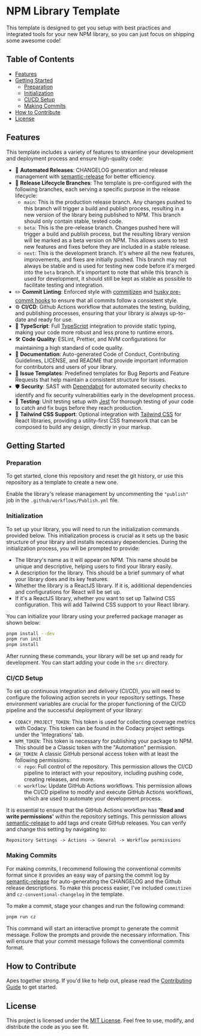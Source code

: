 # NPM Library Template

This template is designed to get you setup with best practices and integrated tools for your new NPM library, so you can just focus on shipping some awesome code!

## Table of Contents

- [Features](#features)
- [Getting Started](#getting-started)
  - [Preparation](#preparation)
  - [Initialization](#initialization)
  - [CI/CD Setup](#cicd-setup)
  - [Making Commits](#making-commits)
- [How to Contribute](#how-to-contribute)
- [License](#license)

## Features

This template includes a variety of features to streamline your development and deployment process and ensure high-quality code:

- :rocket: **Automated Releases**: CHANGELOG generation and release management with [semantic-release](https://github.com/semantic-release/semantic-release) for better efficiency.
- :deciduous_tree: **Release Lifecycle Branches**: The template is pre-configured with the following branches, each serving a specific purpose in the release lifecycle:
  - `main`: This is the production release branch. Any changes pushed to this branch will trigger a build and publish process, resulting in a new version of the library being published to NPM. This branch should only contain stable, tested code.
  - `beta`: This is the pre-release branch. Changes pushed here will trigger a build and publish process, but the resulting library version will be marked as a beta version on NPM. This allows users to test new features and fixes before they are included in a stable release.
  - `next`: This is the development branch. It's where all the new features, improvements, and fixes are initially pushed. This branch may not always be stable and is used for testing new code before it's merged into the `beta` branch. It's important to note that while this branch is used for development, it should still be kept as stable as possible to facilitate testing and integration.
- :pencil2: **Commit Linting**: Enforced style with [commitizen](https://github.com/commitizen/cz-cli) and [husky pre-commit hooks](https://github.com/typicode/husky) to ensure that all commits follow a consistent style.
- :gear: **CI/CD**: Github Actions workflow that automates the testing, building, and publishing processes, ensuring that your library is always up-to-date and ready for use.
- :book: **TypeScript**: Full [TypeScript](https://github.com/microsoft/TypeScript) integration to provide static typing, making your code more robust and less prone to runtime errors.
- :hammer_and_wrench: **Code Quality**: ESLint, Prettier, and NVM configurations for maintaining a high standard of code quality.
- :scroll: **Documentation**: Auto-generated Code of Conduct, Contributing Guidelines, LICENSE, and README that provide important information for contributors and users of your library.
- :memo: **Issue Templates**: Predefined templates for Bug Reports and Feature Requests that help maintain a consistent structure for issues.
- :shield: **Security**: SAST with [Dependabot](https://github.com/dependabot) for automated security checks to identify and fix security vulnerabilities early in the development process.
- :test_tube: **Testing**: Unit testing setup with [Jest](https://github.com/jestjs/jest) for thorough testing of your code to catch and fix bugs before they reach production.
- :art: **Tailwind CSS Support**: Optional integration with [Tailwind CSS](https://tailwindcss.com/) for React libraries, providing a utility-first CSS framework that can be composed to build any design, directly in your markup.

## Getting Started

### Preparation

To get started, clone this repository and reset the git history, or use this repository as a template to create a new one.

Enable the library's release management by uncommenting the `"publish"` job in the `.github/workflows/Publish.yml` file.

### Initialization

To set up your library, you will need to run the initialization commands provided below. This initialization process is crucial as it sets up the basic structure of your library and installs necessary dependencies. During the initialization process, you will be prompted to provide:

- The library's name as it will appear on NPM. This name should be unique and descriptive, helping users to find your library easily.
- A description for the library. This should be a brief summary of what your library does and its key features.
- Whether the library is a ReactJS library. If it is, additional dependencies and configurations for React will be set up.
- If it's a ReactJS library, whether you want to set up Tailwind CSS configuration. This will add Tailwind CSS support to your React library.

You can initialize your library using your preferred package manager as shown below:

```bash
pnpm install --dev
pnpm run init
pnpm install
```

After running these commands, your library will be set up and ready for development. You can start adding your code in the `src` directory.

### CI/CD Setup

To set up continuous integration and delivery (CI/CD), you will need to configure the following action secrets in your repository settings. These environment variables are crucial for the proper functioning of the CI/CD pipeline and the successful deployment of your library:

- `CODACY_PROJECT_TOKEN`: This token is used for collecting coverage metrics with Codacy. This token can be found in the Codacy project settings under the 'Integrations' tab.
- `NPM_TOKEN`: This token is necessary for publishing your package to NPM. This should be a Classic token with the "Automation" permission.
- `GH_TOKEN`: A classic GitHub personal access token with at least the following permissions:
  - `repo`: Full control of the repository. This permission allows the CI/CD pipeline to interact with your repository, including pushing code, creating releases, and more.
  - `workflow`: Update GitHub Actions workflows. This permission allows the CI/CD pipeline to modify and execute GitHub Actions workflows, which are used to automate your development process.

It is essential to ensure that the GitHub Actions workflow has **'Read and write permissions'** within the repository settings. This permission allows [semantic-release](https://github.com/semantic-release/semantic-release) to add tags and create GitHub releases. You can verify and change this setting by navigating to:

`Repository Settings -> Actions -> General -> Workflow permissions`

### Making Commits

For making commits, I recommend following the conventional commits format since it provides an easy way of parsing the commit log by [semantic-release](https://github.com/semantic-release/semantic-release) for auto-generating the CHANGELOG and the Github release descriptions. To make this process easier, I've included `commitizen` and `cz-conventional-changelog` in the template.

To make a commit, stage your changes and run the following command:

```bash
pnpm run cz
```

This command will start an interactive prompt to generate the commit message. Follow the prompts and provide the necessary information. This will ensure that your commit message follows the conventional commits format.

## How to Contribute

Apes together strong. If you'd like to help out, please read the [Contributing Guide](CONTRIBUTING.md) to get started.

## License

This project is licensed under the [MIT License](LICENSE). Feel free to use, modify, and distribute the code as you see fit.
